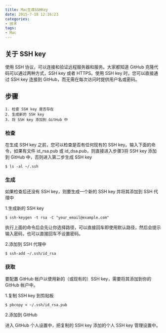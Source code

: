 ```yaml
---
title: Mac生成SSHKey
date: 2015-7-18 12:16:23
categories:
- 技术
tags:
- Mac
---
```


## 关于 SSH key

使用 SSH 协议，可以连接和验证远程服务器和服务。大家都知道 GitHub 克隆代码可以通过两种方式，SSH key 或者 HTTPS。使用 SSH key 时，您可以直接通过 SSH key 连接到 GitHub，而无需在每次访问时提供用户名或密码。

<!--more-->

## 步骤

    1. 检查 SSH key 是否存在
    2. 生成新的 SSH key
    3. 将 SSH key 添加到 GitHub 中
    

### 检查

在生成 SSH key 之前，您可以检查是否有任何现有的 SSH key。输入下面的命令，如果有文件 id_rsa.pub 或 id_dsa.pub，则直接进入步骤3将 SSH key 添加到 GitHub 中，否则进入第二步生成 SSH key

```
$ ls -al ~/.ssh
```

### 生成

如果检查后还没有 SSH key，则要生成一个新的 SSH key 并将其添加到 SSH 代理中

1.生成新的 SSH key

```
$ ssh-keygen -t rsa -C "your_email@example.com"
```

执行上面的命令后会先让你选择路径，可以直接回车即使用默认路径，然后会提示输入密码，也可以直接回车不设置密码。

2.添加到 SSH 代理中

```
$ ssh-add ~/.ssh/id_rsa
```

### 获取

要配置 GitHub 帐户以使用新的（或现有的）SSH key，需要将其添加到你的 GitHub 帐户中。

1.复制 SSH key 到剪贴板

```
$ pbcopy < ~/.ssh/id_rsa.pub
```

2.添加到 GitHub

进入 GitHub 个人设置中，把复制的 SSH key 添加的个人 SSH key 管理设置中。


